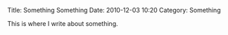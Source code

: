 Title: Something Something
Date: 2010-12-03 10:20
Category: Something

This is where I write about something.

